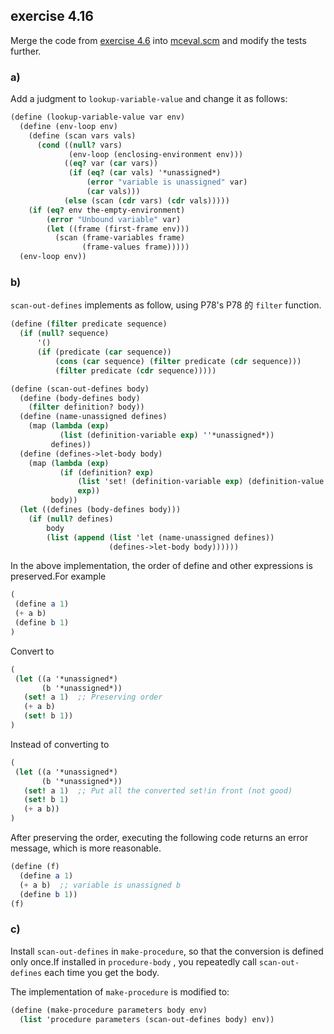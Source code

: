 ## exercise 4.16

Merge the code from [exercise 4.6](./4.6.md) into [mceval.scm](./mceval.scm) and modify the tests further.

### a)

Add a judgment to `lookup-variable-value` and change it as follows:

``` Scheme
(define (lookup-variable-value var env)
  (define (env-loop env)
    (define (scan vars vals)
      (cond ((null? vars)
             (env-loop (enclosing-environment env)))
            ((eq? var (car vars))
             (if (eq? (car vals) '*unassigned*)       
                 (error "variable is unassigned" var)
                 (car vals)))
            (else (scan (cdr vars) (cdr vals)))))
    (if (eq? env the-empty-environment)
        (error "Unbound variable" var)
        (let ((frame (first-frame env)))
          (scan (frame-variables frame)
                (frame-values frame)))))
  (env-loop env))
```

### b)

`scan-out-defines` implements as follow, using P78's P78 的 `filter` function.

``` Scheme
(define (filter predicate sequence)
  (if (null? sequence)
      '()
      (if (predicate (car sequence))
          (cons (car sequence) (filter predicate (cdr sequence)))
          (filter predicate (cdr sequence)))))

(define (scan-out-defines body)
  (define (body-defines body)
    (filter definition? body))
  (define (name-unassigned defines)
    (map (lambda (exp)
           (list (definition-variable exp) ''*unassigned*))
         defines))
  (define (defines->let-body body)
    (map (lambda (exp)
           (if (definition? exp)
               (list 'set! (definition-variable exp) (definition-value exp))
               exp))
         body))
  (let ((defines (body-defines body)))
    (if (null? defines)
        body
        (list (append (list 'let (name-unassigned defines))
                      (defines->let-body body))))))
```

In the above implementation, the order of define and other expressions is preserved.For example

``` Scheme
(
 (define a 1)
 (+ a b)
 (define b 1)
)
```

Convert to

``` Scheme
(
 (let ((a '*unassigned*)
       (b '*unassigned*)) 
   (set! a 1)  ;; Preserving order
   (+ a b) 
   (set! b 1))
)
```

Instead of converting to
 
``` Scheme
(
 (let ((a '*unassigned*)
       (b '*unassigned*)) 
   (set! a 1)  ;; Put all the converted set!in front (not good)
   (set! b 1) 
   (+ a b))
)
``` 

After preserving the order, executing the following code returns an error message, which is more reasonable.

``` Scheme
(define (f)
  (define a 1)
  (+ a b)  ;; variable is unassigned b
  (define b 1))
(f)
```

### c)

Install `scan-out-defines` in `make-procedure`, so that the conversion is defined only once.If installed in `procedure-body` , you repeatedly call `scan-out-defines` each time you get the body.

The implementation of  `make-procedure` is modified to:
 
``` Scheme
(define (make-procedure parameters body env)
  (list 'procedure parameters (scan-out-defines body) env))
```  
